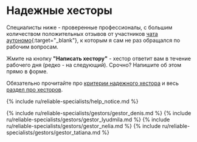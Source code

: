 # Надежные хесторы

Специалисты ниже - проверенные профессионалы, с большим количеством положительных отзывов от участников
[чата аутономо](https://bit.ly/it-autonomos-es){:target="_blank"}, к которым я сам не раз обращался по рабочим вопросам.

Жмите на кнопку **"Написать хестору"** - хестор ответит вам в течение рабочего дня (редко - на следующий). Cрочно?
Напишите об этом прямо в форме.

Обязательно прочитайте про [критерии надежного хестора](#критерии-надежного-хестора) и
весь [раздел про хесторов](#хестор-1).

{% include ru/reliable-specialists/help_notice.md %}

{% include ru/reliable-specialists/gestors/gestor_denis.md %}
{% include ru/reliable-specialists/gestors/gestor_lyudmila.md %}
{% include ru/reliable-specialists/gestors/gestor_nelia.md %}
{% include ru/reliable-specialists/gestors/gestor_tatiana.md %}

